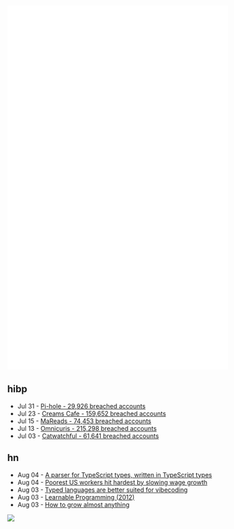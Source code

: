 ![Metrics](https://raw.githubusercontent.com/phixion/phixion/master/metrics.svg)

## hibp

<!--
for https://github.com/phixion/phixion/blob/main/.github/workflows/feeds.yml
-->
<!--START_SECTION:haveibeenpwnd-->
- Jul 31 - [Pi-hole - 29,926 breached accounts](https://haveibeenpwned.com/Breach/ThePi-Hole)
- Jul 23 - [Creams Cafe - 159,652 breached accounts](https://haveibeenpwned.com/Breach/CreamsCafe)
- Jul 15 - [MaReads - 74,453 breached accounts](https://haveibeenpwned.com/Breach/MaReads)
- Jul 13 - [Omnicuris - 215,298 breached accounts](https://haveibeenpwned.com/Breach/Omnicuris)
- Jul 03 - [Catwatchful - 61,641 breached accounts](https://haveibeenpwned.com/Breach/Catwatchful)
<!--END_SECTION:haveibeenpwnd-->

## hn

<!--
for https://github.com/phixion/phixion/blob/main/.github/workflows/feeds.yml
-->
<!--START_SECTION:hn-->
- Aug 04 - [A parser for TypeScript types, written in TypeScript types](https://github.com/easrng/tsints)
- Aug 04 - [Poorest US workers hit hardest by slowing wage growth](https://www.ft.com/content/cfb77a53-fef8-4382-b102-c217e0aa4b25)
- Aug 03 - [Typed languages are better suited for vibecoding](https://solmaz.io/typed-languages-are-better-suited-for-vibecoding)
- Aug 03 - [Learnable Programming (2012)](https://worrydream.com/LearnableProgramming/)
- Aug 03 - [How to grow almost anything](https://howtogrowalmostanything.notion.site/htgaa25)
<!--END_SECTION:hn-->

<!--
for https://yhype.me
-->
![](https://hit.yhype.me/github/profile?user_id=13013670)
